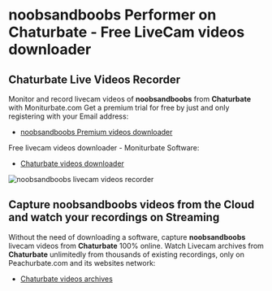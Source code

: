 # noobsandboobs Performer on Chaturbate - Free LiveCam videos downloader

## Chaturbate Live Videos Recorder

Monitor and record livecam videos of **noobsandboobs** from **Chaturbate** with Moniturbate.com
Get a premium trial for free by just and only registering with your Email address:
* [noobsandboobs Premium videos downloader](https://moniturbate.com/request-demo-licence-key.html)

Free livecam videos downloader - Moniturbate Software:
* [Chaturbate videos downloader](https://moniturbate.com/moniturbate-download-software.html)

![noobsandboobs livecam videos recorder](https://peachurnet.com/templates/moniturbate-software.png)


## Capture noobsandboobs videos from the Cloud and watch your recordings on Streaming

Without the need of downloading a software, capture **noobsandboobs** livecam videos from **Chaturbate** 100% online.
Watch Livecam archives from **Chaturbate** unlimitedly from thousands of existing recordings, only on Peachurbate.com and its websites network:
* [Chaturbate videos archives](https://peachurnet.com/)